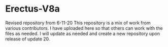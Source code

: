 # Erectus-V8a
Revised repository from 6-11-20
This repository is a mix of work from various contributors. I have uploaded here so that others can work with the files as needed.
I will update as needed and create a new repository upon release of update 20.
